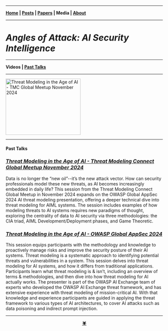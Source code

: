 -------

**[Home](https://anglesofattack.io/) \| [Posts](https://anglesofattack.io/posts.html) \| [Papers](https://anglesofattack.io/papers.html) \| Media \| [About](https://anglesofattack.io/about.html)**

-------

# *Angles of Attack: AI Security Intelligence*

-------

**Videos \| [Past Talks](#past-talks)**

-------

<a href="http://www.youtube.com/watch?feature=player_embedded&v=cTbAD9K_FqA&t=206s" target="_blank">
 <img src="https://img.youtube.com/vi/cTbAD9K_FqA/0.jpg" alt="Threat Modeling in the Age of AI - TMC Global Meetup November 2024" width="240" height="180" border="0" />
</a>

-------

#### Past Talks

### *<a href="https://zenodo.org/records/14248926" target="_blank" rel="noopener noreferrer">Threat Modeling in the Age of AI - Threat Modeling Connect Global Meetup November 2024 </a>*

Data is no longer the “new oil”--it’s the new attack vector. How can security professionals model these new threats, as AI becomes increasingly embedded in daily life? This session from the Threat Modeling Connect Global Meetup in November 2024 expands on the OWASP Global AppSec 2024 AI threat modeling presentation, offering a deeper technical dive into threat modeling for AIML systems. The session includes examples of how modeling threats to AI systems requires new paradigms of thought, exploring the centrality of data to AI security via three methodologies: the CIA triad, AIML Development/Deployment phases, and Game Theoretic.

### *<a href="https://zenodo.org/records/14249000" target="_blank" rel="noopener noreferrer">Threat Modeling in the Age of AI - OWASP Global AppSec 2024 </a>*

This session equips participants with the methodology and knowledge to proactively manage risks and improve the security posture of their AI systems. Threat modeling is a systematic approach to identifying potential threats and vulnerabilities in a system. This session delves into threat modeling for AI systems, and how it differs from traditional applications. Participants learn what threat modeling is & isn’t, including an overview of terms & methodologies, and then dive into how threat modeling for AI actually works. The presenter is part of the OWASP AI Exchange team of experts who developed the OWASP AI Exchange threat framework, and has extensive experience with threat modeling of mission-critical AI. With that knowledge and experience participants are guided in applying the threat framework to various types of AI architectures, to cover AI attacks such as data poisoning and indirect prompt injection. 

-------

<div align="center"><a href="https://anglesofattack.io/about.html" target="_blank" rel="noopener noreferrer">🕷</a></div>
